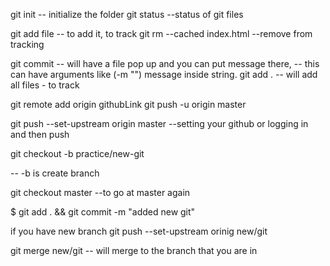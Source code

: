 git init -- initialize the folder 
git status --status of git files

git add file -- to add it, to track
git rm --cached index.html --remove from tracking

git commit -- will have a file pop up and you can put message there, -- this can have arguments like (-m "") message inside string.
git add . -- will add all files - to track

git remote add origin githubLink 
git push -u origin master

git push --set-upstream origin master --setting your github or logging in and then push 

git checkout -b practice/new-git

-- -b is create branch 



git checkout master --to go at master again

$ git add . && git commit -m "added new git" 

if you have new branch 
git push --set-upstream orinig new/git




git merge new/git -- will merge to the branch that you are in